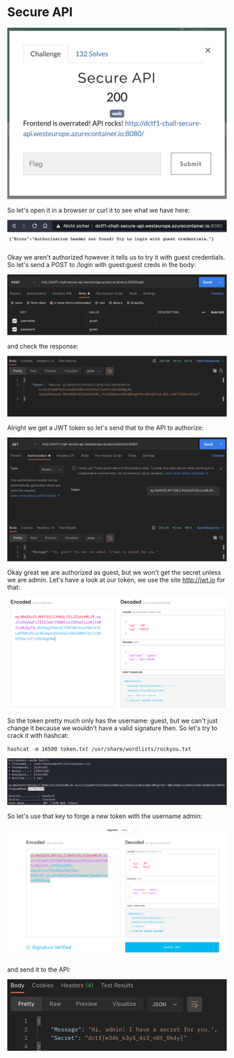 Secure API
==================

![challenge.png](challenge.png)

So let's open it in a browser or curl it to see what we have here:

![url_browser.png](url_browser.png)

Okay we aren't authorized however it tells us to try it with guest credentials. So let's send a POST to /login with guest:guest creds in the body:

![guest_request.png](guest_request.png)

and check the response:

![guest_token.png](guest_token.png)

Alright we get a JWT token so let's send that to the API to authorize:

![guest_authorized.png](guest_authorized.png)

Okay great we are authorized as guest, but we won't get the secret unless we are admin.
Let's have a look at our token, we use the site http://jwt.io for that:

![jwt_guest.png](jwt_guest.png)

So the token pretty much only has the username: guest, but we can't just change it because we wouldn't have a valid signature then. So let's try to crack it with hashcat:

```
hashcat -m 16500 token.txt /usr/share/wordlists/rockyou.txt 
```

![cracked.png](cracked.png)

So let's use that key to forge a new token with the username admin:

![admin_token.png](admin_token.png)

and send it to the API:

![flag.png](flag.png)




